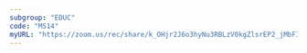 ```yaml
---
subgroup: "EDUC"
code: "MS14"
myURL: "https://zoom.us/rec/share/k_OHjr2J6o3hyNu3RBLzV0kgZlsrEP2_jMbFIobCB9xVFRXqvlHoV9dNW4o1y8_4.QV1VIpWgmir1p9kN?startTime=1623867403000"
---
```

